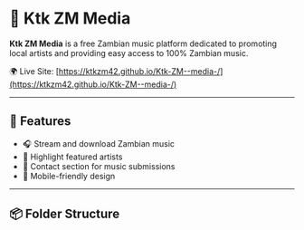 # 🎵 Ktk ZM Media

**Ktk ZM Media** is a free Zambian music platform dedicated to promoting local artists and providing easy access to 100% Zambian music.

🌍 Live Site: [https://ktkzm42.github.io/Ktk-ZM--media-/](https://ktkzm42.github.io/Ktk-ZM--media-/)

---

## 📁 Features

- 🎧 Stream and download Zambian music
- 👑 Highlight featured artists
- 💌 Contact section for music submissions
- 📱 Mobile-friendly design

---

## 📦 Folder Structure
